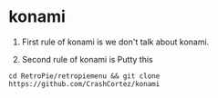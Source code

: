 # konami

1. First rule of konami is we don't talk about konami.

2. Second rule of konami is Putty this
```
cd RetroPie/retropiemenu && git clone https://github.com/CrashCortez/konami
```

